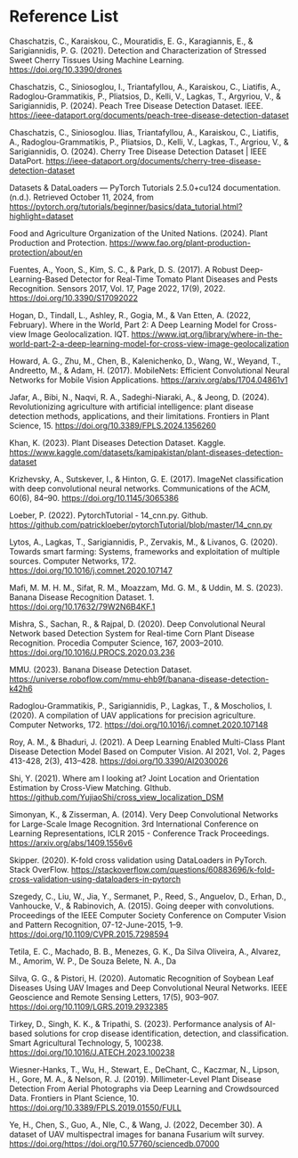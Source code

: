 # Reference List

Chaschatzis, C., Karaiskou, C., Mouratidis, E. G., Karagiannis, E., & Sarigiannidis, P. G. (2021). Detection and Characterization of Stressed Sweet Cherry Tissues Using Machine Learning. https://doi.org/10.3390/drones

Chaschatzis, C., Siniosoglou, I., Triantafyllou, A., Karaiskou, C., Liatifis, A., Radoglou-Grammatikis, P., Pliatsios, D., 
Kelli, V., Lagkas, T., Argyriou, V., & Sarigiannidis, P. (2024). Peach Tree Disease Detection Dataset. IEEE. https://ieee-dataport.org/documents/peach-tree-disease-detection-dataset

Chaschatzis, C., Siniosoglou. Ilias, Triantafyllou, A., Karaiskou, C., Liatifis, A., Radoglou-Grammatikis, P., Pliatsios, 
D., Kelli, V., Lagkas, T., Argriou, V., & Sarigiannidis, O. (2024). Cherry Tree Disease Detection Dataset | IEEE DataPort. https://ieee-dataport.org/documents/cherry-tree-disease-detection-dataset

Datasets & DataLoaders — PyTorch Tutorials 2.5.0+cu124 documentation. (n.d.). Retrieved October 11, 2024, from https://pytorch.org/tutorials/beginner/basics/data_tutorial.html?highlight=dataset

Food and Agriculture Organization of the United Nations. (2024). Plant Production and Protection. https://www.fao.org/plant-production-protection/about/en

Fuentes, A., Yoon, S., Kim, S. C., & Park, D. S. (2017). A Robust Deep-Learning-Based Detector for Real-Time Tomato Plant Diseases and Pests Recognition. Sensors 2017, Vol. 17, Page 2022, 17(9), 2022. https://doi.org/10.3390/S17092022

Hogan, D., Tindall, L., Ashley, R., Gogia, M., & Van Etten, A. (2022, February). Where in the World, Part 2: A Deep Learning Model for Cross-view Image Geolocalization. IQT. https://www.iqt.org/library/where-in-the-world-part-2-a-deep-learning-model-for-cross-view-image-geolocalization

Howard, A. G., Zhu, M., Chen, B., Kalenichenko, D., Wang, W., Weyand, T., Andreetto, M., & Adam, H. (2017). MobileNets: Efficient Convolutional Neural Networks for Mobile Vision Applications. https://arxiv.org/abs/1704.04861v1

Jafar, A., Bibi, N., Naqvi, R. A., Sadeghi-Niaraki, A., & Jeong, D. (2024). Revolutionizing agriculture with artificial intelligence: plant disease detection methods, applications, and their limitations. Frontiers in Plant Science, 15. https://doi.org/10.3389/FPLS.2024.1356260

Khan, K. (2023). Plant Diseases Detection Dataset. Kaggle. https://www.kaggle.com/datasets/kamipakistan/plant-diseases-detection-dataset

Krizhevsky, A., Sutskever, I., & Hinton, G. E. (2017). ImageNet classification with deep convolutional neural networks. Communications of the ACM, 60(6), 84–90. https://doi.org/10.1145/3065386

Loeber, P. (2022). PytorchTutorial - 14_cnn.py. Github. https://github.com/patrickloeber/pytorchTutorial/blob/master/14_cnn.py

Lytos, A., Lagkas, T., Sarigiannidis, P., Zervakis, M., & Livanos, G. (2020). Towards smart farming: Systems, frameworks and exploitation of multiple sources. Computer Networks, 172. https://doi.org/10.1016/j.comnet.2020.107147

Mafi, M. M. H. M., Sifat, R. M., Moazzam, Md. G. M., & Uddin, M. S. (2023). Banana Disease Recognition Dataset. 1. https://doi.org/10.17632/79W2N6B4KF.1

Mishra, S., Sachan, R., & Rajpal, D. (2020). Deep Convolutional Neural Network based Detection System for Real-time Corn Plant Disease Recognition. Procedia Computer Science, 167, 2003–2010. https://doi.org/10.1016/J.PROCS.2020.03.236

MMU. (2023). Banana Disease Detection Dataset. https://universe.roboflow.com/mmu-ehb9f/banana-disease-detection-k42h6

Radoglou-Grammatikis, P., Sarigiannidis, P., Lagkas, T., & Moscholios, I. (2020). A compilation of UAV applications for precision agriculture. Computer Networks, 172. https://doi.org/10.1016/j.comnet.2020.107148

Roy, A. M., & Bhaduri, J. (2021). A Deep Learning Enabled Multi-Class Plant Disease Detection Model Based on Computer 
Vision. AI 2021, Vol. 2, Pages 413-428, 2(3), 413–428. https://doi.org/10.3390/AI2030026

Shi, Y. (2021). Where am I looking at? Joint Location and Orientation Estimation by Cross-View Matching. GIthub. https://github.com/YujiaoShi/cross_view_localization_DSM

Simonyan, K., & Zisserman, A. (2014). Very Deep Convolutional Networks for Large-Scale Image Recognition. 3rd International Conference on Learning Representations, ICLR 2015 - Conference Track Proceedings. https://arxiv.org/abs/1409.1556v6

Skipper. (2020). K-fold cross validation using DataLoaders in PyTorch. Stack OverFlow. https://stackoverflow.com/questions/60883696/k-fold-cross-validation-using-dataloaders-in-pytorch

Szegedy, C., Liu, W., Jia, Y., Sermanet, P., Reed, S., Anguelov, D., Erhan, D., Vanhoucke, V., & Rabinovich, A. (2015). Going deeper with convolutions. Proceedings of the IEEE Computer Society Conference on Computer Vision and Pattern Recognition, 07-12-June-2015, 1–9. https://doi.org/10.1109/CVPR.2015.7298594

Tetila, E. C., Machado, B. B., Menezes, G. K., Da Silva Oliveira, A., Alvarez, M., Amorim, W. P., De Souza Belete, N. A., Da 

Silva, G. G., & Pistori, H. (2020). Automatic Recognition of Soybean Leaf Diseases Using UAV Images and Deep Convolutional Neural Networks. IEEE Geoscience and Remote Sensing Letters, 17(5), 903–907. https://doi.org/10.1109/LGRS.2019.2932385

Tirkey, D., Singh, K. K., & Tripathi, S. (2023). Performance analysis of AI-based solutions for crop disease identification, detection, and classification. Smart Agricultural Technology, 5, 100238. https://doi.org/10.1016/J.ATECH.2023.100238

Wiesner-Hanks, T., Wu, H., Stewart, E., DeChant, C., Kaczmar, N., Lipson, H., Gore, M. A., & Nelson, R. J. (2019). Millimeter-Level Plant Disease Detection From Aerial Photographs via Deep Learning and Crowdsourced Data. Frontiers in Plant Science, 10. https://doi.org/10.3389/FPLS.2019.01550/FULL

Ye, H., Chen, S., Guo, A., NIe, C., & Wang, J. (2022, December 30). A dataset of UAV multispectral images for banana Fusarium wilt survey. https://doi.org/https://doi.org/10.57760/sciencedb.07000

